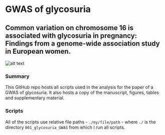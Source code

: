 
# GWAS of glycosuria

## Common variation on chromosome 16 is associated with glycosuria in pregnancy: Findings from a genome-wide association study in European women.

![alt
text](https://github.com/mattlee821/001_glycosuria_GWAS/manuscript/figures/Figure%201.%20Manhattan%20plot%20of%20a%20GWAS%20of%20self-reported%20glycosuria%20in%20the%20third%20trimester%20of%20pregnancy%20in%20ALSPAC.png
"Figure 1. Manhattan plot of a GWAS of self-reported glycosuria in the third trimester of pregnancy in ALSPAC")

### Summary

This GitHub repo hosts all scripts used in the analysis for the paper of
a GWAS of glycosuria. It also hosts a copy of the manuscript, figures,
tables and supplementary material.

### Scripts

All of the scripts use relative file paths - `./my/file/path` - where
`./` is the directory `001_glycosuria_GWAS` from which I run all
scripts.

